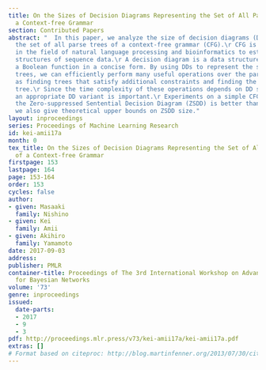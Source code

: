 ```yaml
---
title: On the Sizes of Decision Diagrams Representing the Set of All Parse Trees of
  a Context-free Grammar
section: Contributed Papers
abstract: "  In this paper, we analyze the size of decision diagrams (DD) representing
  the set of all parse trees of a context-free grammar (CFG).\r CFG is widely used
  in the field of natural language processing and bioinformatics to estimate the hidden
  structures of sequence data.\r A decision diagram is a data structure that represents
  a Boolean function in a concise form. By using DDs to represent the set of all parse
  trees, we can efficiently perform many useful operations over the parse trees, such
  as finding trees that satisfy additional constraints and finding the best parse
  tree.\r Since the time complexity of these operations depends on DD size, selecting
  an appropriate DD variant is important.\r Experiments on a simple CFG show that
  the Zero-suppressed Sentential Decision Diagram (ZSDD) is better than other DDs;
  we also give theoretical upper bounds on ZSDD size."
layout: inproceedings
series: Proceedings of Machine Learning Research
id: kei-amii17a
month: 0
tex_title: On the Sizes of Decision Diagrams Representing the Set of All Parse Trees
  of a Context-free Grammar
firstpage: 153
lastpage: 164
page: 153-164
order: 153
cycles: false
author:
- given: Masaaki 
  family: Nishino
- given: Kei
  family: Amii
- given: Akihiro
  family: Yamamoto
date: 2017-09-03
address: 
publisher: PMLR
container-title: Proceedings of The 3rd International Workshop on Advanced Methodologies
  for Bayesian Networks
volume: '73'
genre: inproceedings
issued:
  date-parts:
  - 2017
  - 9
  - 3
pdf: http://proceedings.mlr.press/v73/kei-amii17a/kei-amii17a.pdf
extras: []
# Format based on citeproc: http://blog.martinfenner.org/2013/07/30/citeproc-yaml-for-bibliographies/
---
```

